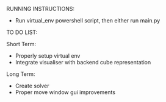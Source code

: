 RUNNING INSTRUCTIONS:

- Run virtual_env powershell script, then either run main.py


TO DO LIST:

Short Term:
- Properly setup virtual env
- Integrate visualiser with backend cube representation

Long Term:
- Create solver
- Proper move window gui improvements
